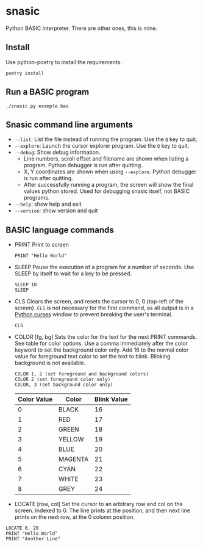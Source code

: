 # snasic

Python BASIC interpreter. There are other ones, this is mine.

## Install

Use python-poetry to install the requirements.

`poetry install`

## Run a BASIC program

`./snasic.py example.bas`

## Snasic command line arguments

- `--list`: List the file instead of running the program. Use the `Q` key to quit.
- `--explore`: Launch the cursor explorer program. Use the `Q` key to quit.
- `--debug`: Show debug information.
  - Line numbers, scroll offset and filename are shown when listing a program. Python debugger is run after quitting.
  - X, Y coordinates are shown when using `--explore`. Python debugger is run after quitting.
  - After successfully running a program, the screen will show the final values python stored. Used for debugging snasic itself, not BASIC programs.
- `--help`: show help and exit
- `--version`: show version and quit

## BASIC language commands

- PRINT
  Print to screen
  ```
  PRINT "Hello World"
  ```
- SLEEP
  Pause the execution of a program for a number of seconds. Use SLEEP by itself to
  wait for a key to be pressed.
  ```
  SLEEP 10
  SLEEP
  ```
- CLS
  Clears the screen, and resets the cursor to 0, 0 (top-left of the screen). `CLS` is not necessary for the first command, as all output is in a [Python curses](https://docs.python.org/3/library/curses.html) window to prevent breaking the user's terminal.
  ```
  CLS
  ```
 - COLOR [fg, bg]
   Sets the color for the text for the next PRINT commands. See table for color options. Use a comma immediately after the color keyword to set the background color only. Add 16 to the normal color value for foreground text color to set the text to blink. Blinking background is not available.
   ```
   COLOR 1, 2 (set foreground and background colors)
   COLOR 2 (set foreground color only)
   COLOR, 3 (set background color only)
   ```
   | Color Value  | Color   | Blink Value |
   | -------------| ------- | ----------- |
   | 0            | BLACK   | 16          |
   | 1            | RED     | 17          |
   | 2            | GREEN   | 18          |
   | 3            | YELLOW  | 19          |
   | 4            | BLUE    | 20          |
   | 5            | MAGENTA | 21          |
   | 6            | CYAN    | 22          |
   | 7            | WHITE   | 23          |
   | 8            | GREY    | 24          |

  - LOCATE [row, col]
  Set the cursor to an arbitrary row and col on the screen. Indexed to 0. The line
  prints at the position, and then next line prints on the next row, at the 0 column
  position.

  ```
  LOCATE 0, 20
  PRINT "Hello World"
  PRINT "Another Line"
  ```
